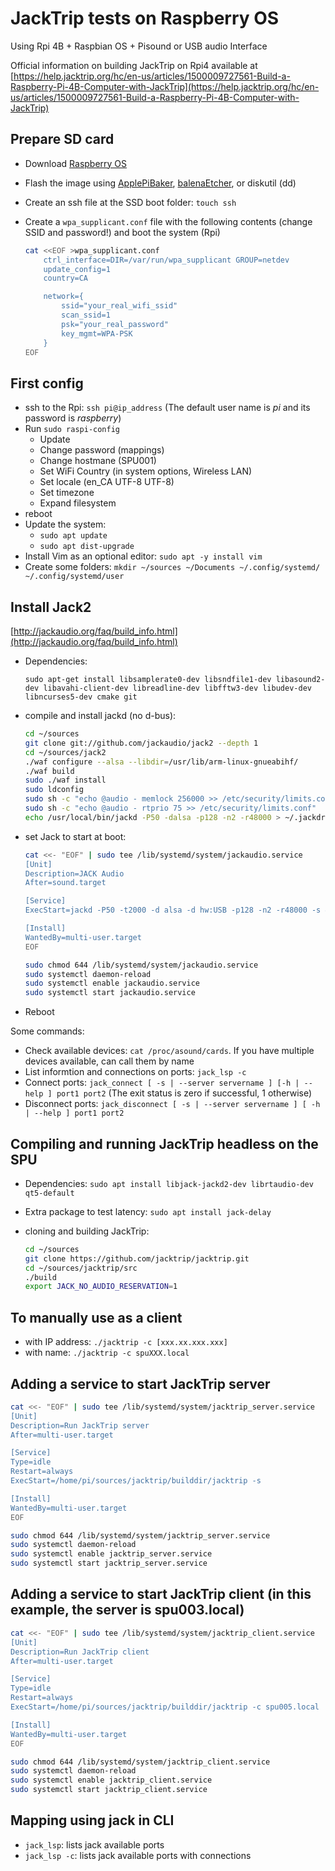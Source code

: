 # JackTrip tests on Raspberry OS

Using Rpi 4B + Raspbian OS + Pisound or USB audio Interface

Official information on building JackTrip on Rpi4 available at [https://help.jacktrip.org/hc/en-us/articles/1500009727561-Build-a-Raspberry-Pi-4B-Computer-with-JackTrip](https://help.jacktrip.org/hc/en-us/articles/1500009727561-Build-a-Raspberry-Pi-4B-Computer-with-JackTrip)

## Prepare SD card

- Download [Raspberry OS](https://www.raspberrypi.com/software/)
- Flash the image using [ApplePiBaker](https://www.tweaking4all.com/hardware/raspberry-pi/applepi-baker-v2/), [balenaEtcher](https://www.balena.io/etcher/), or diskutil (dd)
- Create an ssh file at the SSD boot folder: `touch ssh`
- Create a `wpa_supplicant.conf` file with the following contents (change SSID and password!) and boot the system (Rpi)

    ```bash
    cat <<EOF >wpa_supplicant.conf
        ctrl_interface=DIR=/var/run/wpa_supplicant GROUP=netdev
        update_config=1
        country=CA

        network={
            ssid="your_real_wifi_ssid"
            scan_ssid=1
            psk="your_real_password"
            key_mgmt=WPA-PSK
        }
    EOF
    ```

## First config

- ssh to the Rpi: `ssh pi@ip_address` (The default user name is *pi* and its password is *raspberry*)
- Run `sudo raspi-config`
  - Update
  - Change password (mappings)
  - Change hostmane (SPU001)
  - Set WiFi Country (in system options, Wireless LAN)
  - Set locale (en_CA UTF-8 UTF-8)
  - Set timezone
  - Expand filesystem
- reboot
- Update the system:
  - `sudo apt update`
  - `sudo apt dist-upgrade`
- Install Vim as an optional editor: `sudo apt -y install vim`
- Create some folders: `mkdir ~/sources ~/Documents ~/.config/systemd/ ~/.config/systemd/user`

## Install Jack2

[http://jackaudio.org/faq/build_info.html](http://jackaudio.org/faq/build_info.html)

- Dependencies:
  
  `sudo apt-get install libsamplerate0-dev libsndfile1-dev libasound2-dev libavahi-client-dev libreadline-dev libfftw3-dev libudev-dev libncurses5-dev cmake git`

- compile and install jackd (no d-bus):

    ```bash
    cd ~/sources
    git clone git://github.com/jackaudio/jack2 --depth 1
    cd ~/sources/jack2
    ./waf configure --alsa --libdir=/usr/lib/arm-linux-gnueabihf/
    ./waf build
    sudo ./waf install
    sudo ldconfig
    sudo sh -c "echo @audio - memlock 256000 >> /etc/security/limits.conf"
    sudo sh -c "echo @audio - rtprio 75 >> /etc/security/limits.conf"
    echo /usr/local/bin/jackd -P50 -dalsa -p128 -n2 -r48000 > ~/.jackdrc
    ```

- set Jack to start at boot:

    ```bash
    cat <<- "EOF" | sudo tee /lib/systemd/system/jackaudio.service
    [Unit]
    Description=JACK Audio
    After=sound.target

    [Service]
    ExecStart=jackd -P50 -t2000 -d alsa -d hw:USB -p128 -n2 -r48000 -s &

    [Install]
    WantedBy=multi-user.target
    EOF

    ```

    ```bash
    sudo chmod 644 /lib/systemd/system/jackaudio.service
    sudo systemctl daemon-reload
    sudo systemctl enable jackaudio.service
    sudo systemctl start jackaudio.service
    ```

- Reboot

Some commands:

- Check available devices: `cat /proc/asound/cards`. If you have multiple devices available, can call them by name
- List informtion and connections on ports: `jack_lsp -c`
- Connect ports: `jack_connect [ -s | --server servername ] [-h | --help ] port1 port2` (The exit status is zero if successful, 1 otherwise)
- Disconnect ports: `jack_disconnect [ -s | --server servername ] [ -h | --help ] port1 port2`

## Compiling and running JackTrip headless on the SPU

- Dependencies: `sudo apt install libjack-jackd2-dev librtaudio-dev qt5-default`
- Extra package to test latency: `sudo apt install jack-delay`
- cloning and building JackTrip:

    ```bash
    cd ~/sources
    git clone https://github.com/jacktrip/jacktrip.git
    cd ~/sources/jacktrip/src
    ./build
    export JACK_NO_AUDIO_RESERVATION=1
    ```

## To manually use as a client

- with IP address: `./jacktrip -c [xxx.xx.xxx.xxx]`
- with name: `./jacktrip -c spuXXX.local`

## Adding a service to start JackTrip server

```bash
cat <<- "EOF" | sudo tee /lib/systemd/system/jacktrip_server.service
[Unit]
Description=Run JackTrip server
After=multi-user.target

[Service]
Type=idle
Restart=always
ExecStart=/home/pi/sources/jacktrip/builddir/jacktrip -s

[Install]
WantedBy=multi-user.target
EOF
```

```bash
sudo chmod 644 /lib/systemd/system/jacktrip_server.service
sudo systemctl daemon-reload
sudo systemctl enable jacktrip_server.service
sudo systemctl start jacktrip_server.service
```

## Adding a service to start JackTrip client (in this example, the server is spu003.local)

```bash
cat <<- "EOF" | sudo tee /lib/systemd/system/jacktrip_client.service
[Unit]
Description=Run JackTrip client
After=multi-user.target

[Service]
Type=idle
Restart=always
ExecStart=/home/pi/sources/jacktrip/builddir/jacktrip -c spu005.local

[Install]
WantedBy=multi-user.target
EOF
```

```bash
sudo chmod 644 /lib/systemd/system/jacktrip_client.service
sudo systemctl daemon-reload
sudo systemctl enable jacktrip_client.service
sudo systemctl start jacktrip_client.service
```

## Mapping using jack in CLI

- `jack_lsp`: lists jack available ports
- `jack_lsp -c`: lists jack available ports with connections
